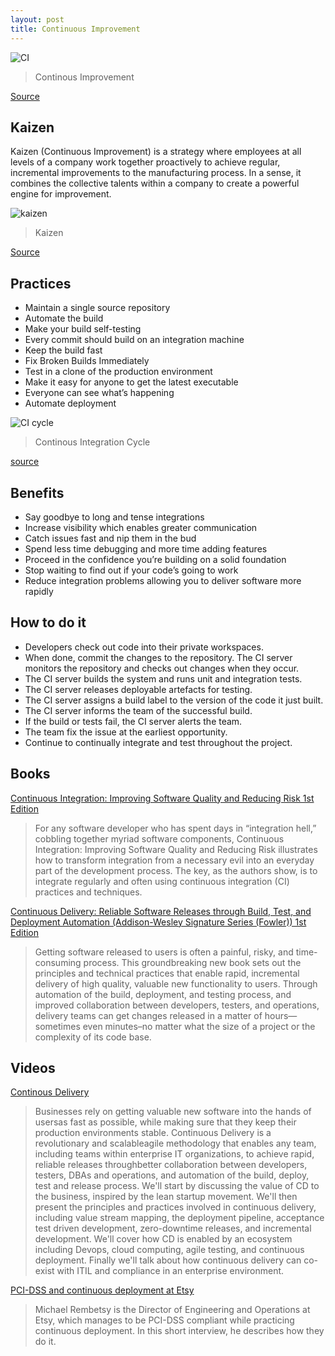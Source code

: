 ```yaml
---
layout: post
title: Continuous Improvement
---
```


![CI](https://t1.ftcdn.net/jpg/00/86/02/76/500_F_86027652_ap6Gqn0D7yqUlqxsxqxK0mxtEngAWa2x.jpg)

> Continous Improvement

[Source](https://t1.ftcdn.net/jpg/00/86/02/76/500_F_86027652_ap6Gqn0D7yqUlqxsxqxK0mxtEngAWa2x.jpg)

## Kaizen
Kaizen (Continuous Improvement) is a strategy where employees at all levels of a company work together proactively to achieve regular, incremental improvements to the manufacturing process. In a sense, it combines the collective talents within a company to create a powerful engine for improvement.

![kaizen](https://www.vocoli.com/media/18328/kaizen-teian.png)

> Kaizen

[Source](https://www.vocoli.com/media/18328/kaizen-teian.png)

## Practices
- Maintain a single source repository
- Automate the build
- Make your build self-testing
- Every commit should build on an integration machine
- Keep the build fast
- Fix Broken Builds Immediately
- Test in a clone of the production environment
- Make it easy for anyone to get the latest executable
- Everyone can see what’s happening
- Automate deployment

![CI cycle](https://pbs.twimg.com/media/CcGRYS6UsAAccyU.jpg)

> Continous Integration Cycle

[source](https://pbs.twimg.com/media/CcGRYS6UsAAccyU.jpg)

## Benefits
- Say goodbye to long and tense integrations
- Increase visibility which enables greater communication
- Catch issues fast and nip them in the bud
- Spend less time debugging and more time adding features
- Proceed in the confidence you’re building on a solid foundation
- Stop waiting to find out if your code’s going to work
- Reduce integration problems allowing you to deliver software more rapidly

## How to do it
- Developers check out code into their private workspaces.
- When done, commit the changes to the repository.
The CI server monitors the repository and checks out changes when they occur.
- The CI server builds the system and runs unit and integration tests.
- The CI server releases deployable artefacts for testing.
- The CI server assigns a build label to the version of the code it just built.
- The CI server informs the team of the successful build.
- If the build or tests fail, the CI server alerts the team.
- The team fix the issue at the earliest opportunity.
- Continue to continually integrate and test throughout the project.

## Books
[Continuous Integration: Improving Software Quality and Reducing Risk 1st Edition](http://www.amazon.com/gp/product/0321336380)

> For any software developer who has spent days in “integration hell,” cobbling together myriad software components, Continuous Integration: Improving Software Quality and Reducing Risk illustrates how to transform integration from a necessary evil into an everyday part of the development process. The key, as the authors show, is to integrate regularly and often using continuous integration (CI) practices and techniques.


[Continuous Delivery: Reliable Software Releases through Build, Test, and Deployment Automation (Addison-Wesley Signature Series (Fowler)) 1st Edition](http://www.amazon.com/gp/product/0321601912)

> Getting software released to users is often a painful, risky, and time-consuming process.
This groundbreaking new book sets out the principles and technical practices that enable
rapid, incremental delivery of high quality, valuable new functionality to users. Through
automation of the build, deployment, and testing process, and improved collaboration between
developers, testers, and operations, delivery teams can get changes released in a matter of hours—
sometimes even minutes–no matter what the size of a project or the complexity of its code base.

## Videos
[Continous Delivery](https://yow.eventer.com/events/1004/talks/1062)

> Businesses rely on getting valuable new software into the hands of usersas fast as possible, while making sure that they keep their production environments stable. Continuous Delivery is a revolutionary and scalableagile methodology that enables any team, including teams within enterprise IT organizations, to achieve rapid, reliable releases throughbetter collaboration between developers, testers, DBAs and operations, and automation of the build, deploy, test and release process. We'll start by discussing the value of CD to the business, inspired by the lean startup movement. We'll then present the principles and practices involved in continuous delivery, including value stream mapping, the deployment pipeline, acceptance test driven development, zero-downtime releases, and incremental development. We'll cover how CD is enabled by an ecosystem including Devops, cloud computing, agile testing, and continuous deployment. Finally we'll talk about how continuous delivery can co-exist with ITIL and compliance in an enterprise environment.

[PCI-DSS and continuous deployment at Etsy](https://www.thoughtworks.com/insights/blog/pci-dss-and-continuous-deployment-etsy)

>  Michael Rembetsy is the Director of Engineering and Operations at Etsy, which manages to be PCI-DSS compliant while practicing continuous deployment. In this short interview, he describes how they do it.